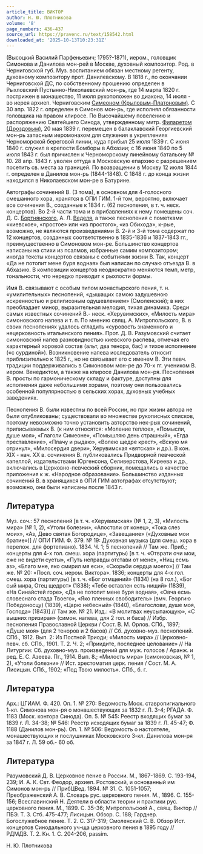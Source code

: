 ```yaml
---
article_title: ВИКТОР
author: Н. Ю. Плотникова
volume: '8'
page_numbers: 436-437
source_url: https://pravenc.ru/text/158542.html
downloaded_at: '2025-10-13T10:23:31Z'
---
```


(Высоцкий Василий Парфеньевич; 1795?-1871), иером., головщик Симонова и Данилова мон-рей в Москве, духовный композитор. Род. в Черниговской губ. Муз. воспитанием обязан местному регенту, духовному композитору прот. Данилевскому. В 1818 г., по окончании Черниговской ДС, по собственному прошению определен в Рыхловский Пустынно-Николаевский мон-рь, где 14 марта 1820 г. пострижен в монашество, 11 июля рукоположен во диакона, 14 июля - во иерея архиеп. Черниговским [Симеоном (Крыловым-Платоновым)](<https://pravenc.ru/text/Симеоном (Крыловым-Платоновым).html>). С 30 апр. 1822 г. определен в Симонов мон-рь, где исполнял обязанности головщика на правом клиросе. По Высочайшему повелению и распоряжению Святейшего Синода, утвержденному митр. [Филаретом (Дроздовым)](<https://pravenc.ru/text/Филаретом (Дроздовым).html>), 20 мая 1839 г. перемещен в балаклавский Георгиевский мон-рь запасным иеромонахом для служения в укреплениях Черноморской береговой линии, куда прибыл 25 июля 1839 г. С июня 1840 г. служил в крепости Бомборы в Абхазии; с 16 июня 1840 по 5 июля 1843 г. был причислен к Черноморскому линейному батальону № 10. 28 апр. 1843 г. уволен оттуда в Московскую епархию с разрешением посетить св. места за границей. По возвращении в Москву 12 июля 1844 г. определен в Данилов мон-рь (1844-1848). С 1848 г. до конца жизни находился в Николаевском мон-ре в Батурине.

Автографы сочинений В. (3 тома), в основном для 4-голосного смешанного хора, хранятся в ОПИ ГИМ. 1-й том, вероятно, включает все сочинения В., созданные к 1834 г. (62 песнопения, в т. ч. неск. концертов). Во 2-й части тома и в прибавлениях к нему помещены соч. Д. С. [Бортнянского](https://pravenc.ru/text/Бортнянский.html), А. Л. [Веделя](https://pravenc.ru/text/Ведель.html), а также песнопения с пометками «киевское», «простое» или «из простого», «из Обихода», к-рые, возможно, не являются произведениями В. 2-й и 3-й тома содержат по 12 концертов, созданных соответственно в 1835-1836 и 1837-1843 гг., преимущественно в Симоновом мон-ре. Большинство концертов написаны на стихи из псалмов, избранные самим композитором; иногда тексты концертов связаны с событиями жизни В. Так, концерт «Да не потопит мене буря водная» был написан по случаю отъезда В. в Абхазию. В композиции концертов неоднократно меняются темп, метр, тональности, что нередко приводит к рыхлости формы.

Имя В. связывают с особым типом монастырского пения, т. н. «умилительных» песнопений, «дышащих самою задушевною искренностью и религиозным одушевлением» (Смоленский); в них преобладает минор, выразительная мелодия, тихая динамика. Среди самых известных сочинений В.- неск. «Херувимских», «Милость мира» симоновского напева и т. п. По мнению свящ. А. Митропольского, В. в своих песнопениях удалось сгладить «суровость знаменного и нецерковность итальянского пения». Прот. Д. В. Разумовский считает симоновский напев разновидностью киевского распева, отмечая его характерный хоровой состав (альт, два тенора, бас) и тихое исполнение («с сурдиной»). Возникновение напева исследователь относит приблизительно к 1825 г., но не связывает его с именем В. Эти певч. традиции поддерживались в Симоновом мон-ре до 70-х гг. учеником В. иером. Венедиктом, а также на клиросе Данилова мон-ря. Песнопения В. просты по гармоническому складу и фактуре, доступны для исполнения даже небольшими хорами, поэтому они пользовались особенной популярностью в сельских хорах, духовных учебных заведениях.

Песнопения В. были известны по всей России, но при жизни автора не были опубликованы; существовали во множестве рукописных списков, поэтому невозможно точно установить авторство нек-рых сочинений, приписываемых В. (к ним относятся: «Моление теплое», «Помысли, душе моя», «Глаголи Симеоне», «Помышляю день страшный», «Егда преставление», «Плачу и рыдаю», «Волею щедре крест», «Вскую мя отринул», «Милосердия двери», Херувимская «вятская» и др.). В кон. XIX - нач. ХХ в. сочинения В. публиковались Придворной певческой капеллой, издательствами Юргенсона, Селиверстова, Киреева и др., включались в Церковно-певческий сборник, помещались в качестве приложения к ж. «Народное образование». Большинство изданных сочинений В. в хранящихся в ОПИ ГИМ автографах отсутствуют; возможно, они были написаны после 1843 г.

## Литература

Муз. соч.: 57 песнопений [в т. ч. «Херувимская» (№ 1, 2, 3), «Милость мира» (№ 1, 2), «Утоли болезни», «Апостоли от конец», «Тока слез моих», «Аз, Дево святая Богородице», «Завещание» («Духовные мои братие»)] // ОПИ ГИМ. Ф. 379. № 19: Духовная музыка (для смеш. хора в перелож. для фортепиано). 1834. Ч. 1; 5 песнопений // Там же. Приб.; концерты для 4-х гол. смеш. хора (партитуры) [в т. ч. «Отврати очи мои, еже не видети суеты», «Путь неправды отстави от мене», «Нищ есмь аз», «Благо мне, яко смирил мя еси», «Скорьби сердца моего»] // Там же. № 20: «Посл. соч. иером. Виктора». 1836; концерты для 4-х гол. смеш. хора (партитуры) [в т. ч. «Бог отмщений» (1834) (на 8 гол.), «Бог сый мира, Отец щедрот» (1838); «Тебе оставлен есть нищий» (1839), «На Синайстей горе», «Да не потопит мене буря водная», «Овча есмь словеснаго стада Твоего», «Яко пленных свободитель» (вмч. Георгию Победоносцу) (1839), «Царю небесный» (1840), «Благослови, душе моя, Господа» (1843)] // Там же. № 21. Изд.: «В молитвах неусыпающую», «С вышних призирая» (симон. напева, для 2 гол. и баса) // Избр. песнопения Православной Церкви / Сост. В. М. Орлов. СПб., 1897; «Душе моя» (для 2 теноров и 2 басов) // Сб. духовно-муз. песнопений. СПб., 1912. Вып. 2: Из Постной Триоди; «Милость мира» // Церковно-певч. сб. СПб., 1901. Т. 2. Ч. 2; «Приидите, последнее целование» // На Литургии: Сб. духовно-муз. произведений для муж. голосов / Аранж. и ред. Е. С. Азеева. Пг., 1914. Вып. 8.; «Милость мира» (симоновская, № 1, 2), «Утоли болезни» // Ист. хрестоматия церк. пения / Cост. М. А. Лисицын. СПб., 1902; «Под Твою милость». СПб., б. г.

## Литература

Арх.: ЦГИАМ. Ф. 420. Оп. 1. № 270: Ведомость Моск. ставропигиального 1-кл. Симонова мон-ря о монашествующих за 1832 г. Л. 3-4; РГАДА. Ф. 1183 (Моск. контора Синода). Оп. 5. № 545: Реестр входящих бумаг за 1839 г. Л. 34-38; № 546: Реестр исходящих бумаг за 1839 г. Л. 45-47; Ф. 1188 (Данилов мон-рь). Оп. 1. № 506: Ведомость о настоятеле, монашествующих и послушниках Московского 3-кл. Данилова мон-ря за 1847 г. Л. 59 об.- 60 об.

## Литература

Разумовский Д. В. Церковное пение в России. М., 1867-1869. С. 193-194, 239; И. А. К. Свт. Феодор, архиеп. Ростовский, и основанный им Симонов мон-рь // ПрибЦВед. 1894. № 31. С. 1051-1057; Преображенский А. В. Словарь рус. церковного пения. М., 1896. С. 155-156; Всеславинский Н. Деятели в области теории и практики рус. церковного пения. М., 1899. С. 35-36; Митропольский А., свящ. Виктор // ПБЭ. Т. 3. Стб. 475-477; Лисицын. Обзор. С. 188; Гарднер. Богослужебное пение. Т. 2. С. 317-319; Смоленский С. В. Обзор Ист. концертов Синодального уч-ща церковного пения в 1895 году // РДМДВ. Т. 2. Кн. 1. С. 204-206, passim.

Н. Ю. Плотникова
